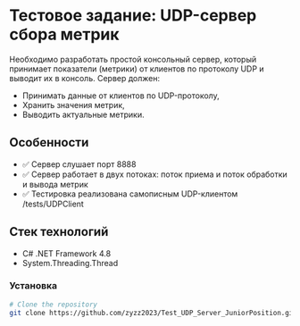 # Тестовое задание: UDP-сервер сбора метрик  

Необходимо разработать простой консольный сервер, который принимает показатели (метрики) от 
клиентов по протоколу UDP и выводит их в консоль. 
Сервер должен: 
- Принимать данные от клиентов по UDP-протоколу, 
- Хранить значения метрик, 
- Выводить актуальные метрики.

## Особенности

- ✅ Сервер слушает порт 8888
- ✅ Сервер работает в двух потоках: поток приема и поток обработки и вывода метрик
- ✅ Тестировка реализована самописным UDP-клиентом /tests/UDPClient

## Стек технологий
- C# .NET Framework 4.8
- System.Threading.Thread 
### Установка

```bash
# Clone the repository
git clone https://github.com/zyzz2023/Test_UDP_Server_JuniorPosition.git
